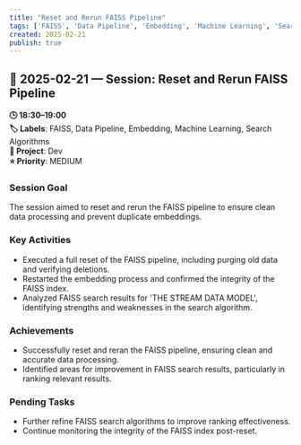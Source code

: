 ```yaml
---
title: "Reset and Rerun FAISS Pipeline"
tags: ['FAISS', 'Data Pipeline', 'Embedding', 'Machine Learning', 'Search Algorithms']
created: 2025-02-21
publish: true
---
```


## 📅 2025-02-21 — Session: Reset and Rerun FAISS Pipeline

**🕒 18:30–19:00**  
**🏷️ Labels**: FAISS, Data Pipeline, Embedding, Machine Learning, Search Algorithms  
**📂 Project**: Dev  
**⭐ Priority**: MEDIUM  


### Session Goal
The session aimed to reset and rerun the FAISS pipeline to ensure clean data processing and prevent duplicate embeddings.

### Key Activities
- Executed a full reset of the FAISS pipeline, including purging old data and verifying deletions.
- Restarted the embedding process and confirmed the integrity of the FAISS index.
- Analyzed FAISS search results for 'THE STREAM DATA MODEL', identifying strengths and weaknesses in the search algorithm.

### Achievements
- Successfully reset and reran the FAISS pipeline, ensuring clean and accurate data processing.
- Identified areas for improvement in FAISS search results, particularly in ranking relevant results.

### Pending Tasks
- Further refine FAISS search algorithms to improve ranking effectiveness.
- Continue monitoring the integrity of the FAISS index post-reset.
